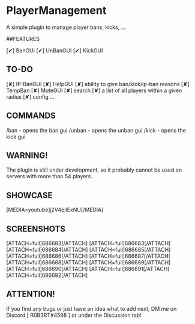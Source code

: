 # PlayerManagement
A simple plugin to manage player bans, kicks, ...

##FEATURES

[✔] BanGUI
[✔] UnBanGUI
[✔] KickGUI

## TO-DO

[✘] IP-BanGUI
[✘] HelpGUI
[✘] ability to give ban/kick/ip-ban reasons
[✘] TempBan
[✘] MuteGUI
[✘] search
[✘] a list of all players within a given radius
[✘] config
...

## COMMANDS

/ban - opens the ban gui
/unban - opens the unban gui
/kick - opens the kick gui

## WARNING!

The plugin is still under development, so it probably cannot be used on servers with more than 54 players.

## SHOWCASE

[MEDIA=youtube]j2V4qilExNU[/MEDIA]

## SCREENSHOTS

[ATTACH=full]686683[/ATTACH] [ATTACH=full]686683[/ATTACH] [ATTACH=full]686684[/ATTACH] [ATTACH=full]686685[/ATTACH] [ATTACH=full]686686[/ATTACH] [ATTACH=full]686687[/ATTACH] [ATTACH=full]686688[/ATTACH] [ATTACH=full]686689[/ATTACH] [ATTACH=full]686690[/ATTACH] [ATTACH=full]686691[/ATTACH] [ATTACH=full]686692[/ATTACH]

## ATTENTION!

If you find any bugs or just have an idea what to add next, DM me on Discord [ R0B3RT#4598 ] or under the Discussion tab!
